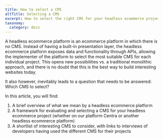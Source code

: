 ```yaml
---
title: How to select a CMS
altTitle: Selecting a CMS
excerpt: How to select the right CMS for your headless ecommerce project
taxonomy:
  category: docs
---
```


A headless ecommerce platform is an ecommerce platform in which there is no CMS. Instead of having a built-in presentation layer, the headless ecommerce platform exposes data and functionality through APIs, allowing the implementer of the platform to select the most suitable CMS for each individual project. This opens new possibilities vs. a traditional monolithic approach, and there is no doubt that this is the best way to build interesting websites today. 

It also however, inevitably leads to a question that needs to be answered: Which CMS to select? 

In this article, you will find:
1. A brief overview of what we mean by a headless ecommerce platform
2. A framework for evaluating and selecting a CMS for your headless ecommerce project (whether on our platform Centra or another headless ecommerce platform)
3. A shortlist of interesting CMS to consider, with links to interviews of developers having used the different CMS for their projects

